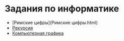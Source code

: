 # Задания по информатике

- [Римские цифры](Римские цифры.html)
- [Рекурсия](Рекурсия.html)
- [Компьютерная графика](tutrtle.html)
